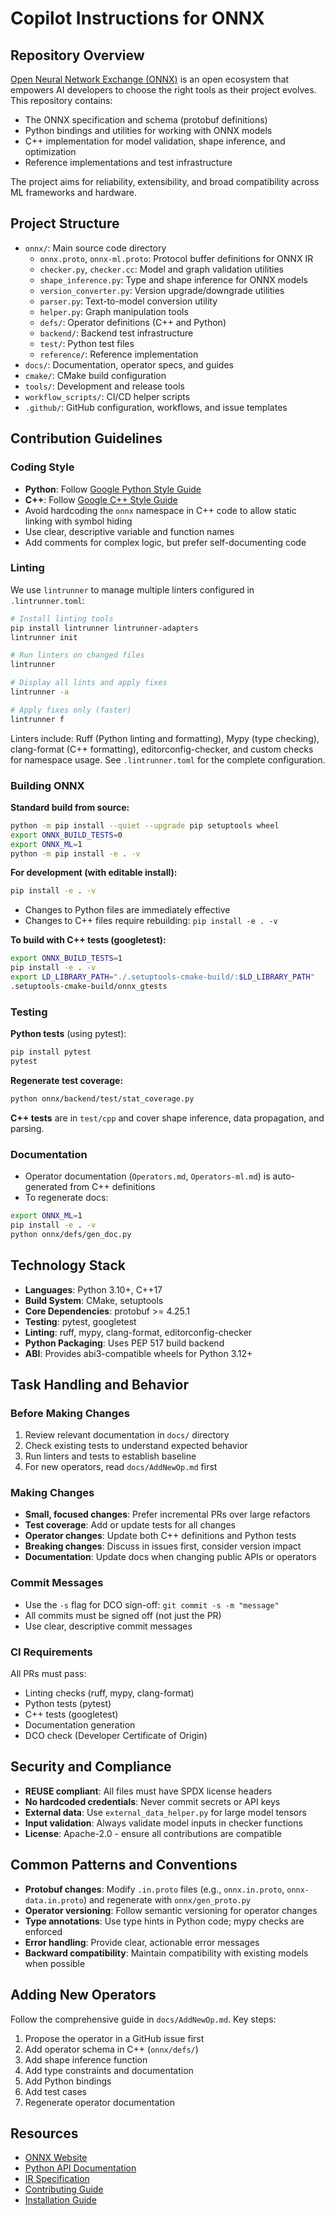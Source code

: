 # Copilot Instructions for ONNX

## Repository Overview

[Open Neural Network Exchange (ONNX)](https://onnx.ai) is an open ecosystem that empowers AI developers to choose the right tools as their project evolves. This repository contains:
- The ONNX specification and schema (protobuf definitions)
- Python bindings and utilities for working with ONNX models
- C++ implementation for model validation, shape inference, and optimization
- Reference implementations and test infrastructure

The project aims for reliability, extensibility, and broad compatibility across ML frameworks and hardware.

## Project Structure

- `onnx/`: Main source code directory
  - `onnx.proto`, `onnx-ml.proto`: Protocol buffer definitions for ONNX IR
  - `checker.py`, `checker.cc`: Model and graph validation utilities
  - `shape_inference.py`: Type and shape inference for ONNX models
  - `version_converter.py`: Version upgrade/downgrade utilities
  - `parser.py`: Text-to-model conversion utility
  - `helper.py`: Graph manipulation tools
  - `defs/`: Operator definitions (C++ and Python)
  - `backend/`: Backend test infrastructure
  - `test/`: Python test files
  - `reference/`: Reference implementation
- `docs/`: Documentation, operator specs, and guides
- `cmake/`: CMake build configuration
- `tools/`: Development and release tools
- `workflow_scripts/`: CI/CD helper scripts
- `.github/`: GitHub configuration, workflows, and issue templates

## Contribution Guidelines

### Coding Style

- **Python**: Follow [Google Python Style Guide](https://google.github.io/styleguide/pyguide.html)
- **C++**: Follow [Google C++ Style Guide](https://google.github.io/styleguide/cppguide.html)
- Avoid hardcoding the `onnx` namespace in C++ code to allow static linking with symbol hiding
- Use clear, descriptive variable and function names
- Add comments for complex logic, but prefer self-documenting code

### Linting

We use `lintrunner` to manage multiple linters configured in `.lintrunner.toml`:

```sh
# Install linting tools
pip install lintrunner lintrunner-adapters
lintrunner init

# Run linters on changed files
lintrunner

# Display all lints and apply fixes
lintrunner -a

# Apply fixes only (faster)
lintrunner f
```

Linters include: Ruff (Python linting and formatting), Mypy (type checking), clang-format (C++ formatting), editorconfig-checker, and custom checks for namespace usage. See `.lintrunner.toml` for the complete configuration.

### Building ONNX

**Standard build from source:**

```sh
python -m pip install --quiet --upgrade pip setuptools wheel
export ONNX_BUILD_TESTS=0
export ONNX_ML=1
python -m pip install -e . -v
```

**For development (with editable install):**

```sh
pip install -e . -v
```

- Changes to Python files are immediately effective
- Changes to C++ files require rebuilding: `pip install -e . -v`

**To build with C++ tests (googletest):**

```sh
export ONNX_BUILD_TESTS=1
pip install -e . -v
export LD_LIBRARY_PATH="./.setuptools-cmake-build/:$LD_LIBRARY_PATH"
.setuptools-cmake-build/onnx_gtests
```

### Testing

**Python tests** (using pytest):

```sh
pip install pytest
pytest
```

**Regenerate test coverage:**

```sh
python onnx/backend/test/stat_coverage.py
```

**C++ tests** are in `test/cpp` and cover shape inference, data propagation, and parsing.

### Documentation

- Operator documentation (`Operators.md`, `Operators-ml.md`) is auto-generated from C++ definitions
- To regenerate docs:

```sh
export ONNX_ML=1
pip install -e . -v
python onnx/defs/gen_doc.py
```

## Technology Stack

- **Languages**: Python 3.10+, C++17
- **Build System**: CMake, setuptools
- **Core Dependencies**: protobuf >= 4.25.1
- **Testing**: pytest, googletest
- **Linting**: ruff, mypy, clang-format, editorconfig-checker
- **Python Packaging**: Uses PEP 517 build backend
- **ABI**: Provides abi3-compatible wheels for Python 3.12+

## Task Handling and Behavior

### Before Making Changes

1. Review relevant documentation in `docs/` directory
2. Check existing tests to understand expected behavior
3. Run linters and tests to establish baseline
4. For new operators, read `docs/AddNewOp.md` first

### Making Changes

- **Small, focused changes**: Prefer incremental PRs over large refactors
- **Test coverage**: Add or update tests for all changes
- **Operator changes**: Update both C++ definitions and Python tests
- **Breaking changes**: Discuss in issues first, consider version impact
- **Documentation**: Update docs when changing public APIs or operators

### Commit Messages

- Use the `-s` flag for DCO sign-off: `git commit -s -m "message"`
- All commits must be signed off (not just the PR)
- Use clear, descriptive commit messages

### CI Requirements

All PRs must pass:
- Linting checks (ruff, mypy, clang-format)
- Python tests (pytest)
- C++ tests (googletest)
- Documentation generation
- DCO check (Developer Certificate of Origin)

## Security and Compliance

- **REUSE compliant**: All files must have SPDX license headers
- **No hardcoded credentials**: Never commit secrets or API keys
- **External data**: Use `external_data_helper.py` for large model tensors
- **Input validation**: Always validate model inputs in checker functions
- **License**: Apache-2.0 - ensure all contributions are compatible

## Common Patterns and Conventions

- **Protobuf changes**: Modify `.in.proto` files (e.g., `onnx.in.proto`, `onnx-data.in.proto`) and regenerate with `onnx/gen_proto.py`
- **Operator versioning**: Follow semantic versioning for operator changes
- **Type annotations**: Use type hints in Python code; mypy checks are enforced
- **Error handling**: Provide clear, actionable error messages
- **Backward compatibility**: Maintain compatibility with existing models when possible

## Adding New Operators

Follow the comprehensive guide in `docs/AddNewOp.md`. Key steps:
1. Propose the operator in a GitHub issue first
2. Add operator schema in C++ (`onnx/defs/`)
3. Add shape inference function
4. Add type constraints and documentation
5. Add Python bindings
6. Add test cases
7. Regenerate operator documentation

## Resources

- [ONNX Website](https://onnx.ai)
- [Python API Documentation](https://onnx.ai/onnx/)
- [IR Specification](https://github.com/onnx/onnx/blob/main/docs/IR.md)
- [Contributing Guide](../CONTRIBUTING.md)
- [Installation Guide](../INSTALL.md)
